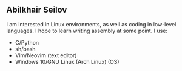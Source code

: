## Abilkhair Seilov
I am interested in Linux environments, as well as coding in low-level languages. I hope to learn writing assembly at some point.
I use:
- C/Python
- sh/bash
- Vim/Neovim (text editor)
- Windows 10/GNU Linux (Arch Linux) (OS)
